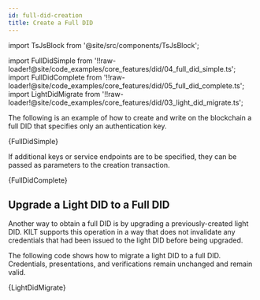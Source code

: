```yaml
---
id: full-did-creation
title: Create a Full DID
---
```


import TsJsBlock from '@site/src/components/TsJsBlock';

import FullDidSimple from '!!raw-loader!@site/code_examples/core_features/did/04_full_did_simple.ts';
import FullDidComplete from '!!raw-loader!@site/code_examples/core_features/did/05_full_did_complete.ts';
import LightDidMigrate from '!!raw-loader!@site/code_examples/core_features/did/03_light_did_migrate.ts';

The following is an example of how to create and write on the blockchain a full DID that specifies only an authentication key.

<TsJsBlock>
  {FullDidSimple}
</TsJsBlock>

If additional keys or service endpoints are to be specified, they can be passed as parameters to the creation transaction.

<TsJsBlock>
  {FullDidComplete}
</TsJsBlock>

## Upgrade a Light DID to a Full DID

Another way to obtain a full DID is by upgrading a previously-created light DID.
KILT supports this operation in a way that does not invalidate any credentials that had been issued to the light DID before being upgraded.

The following code shows how to migrate a light DID to a full DID.
Credentials, presentations, and verifications remain unchanged and remain valid.

<TsJsBlock>
  {LightDidMigrate}
</TsJsBlock>